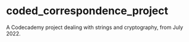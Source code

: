 # coded_correspondence_project
A Codecademy project dealing with strings and cryptography, from July 2022.
